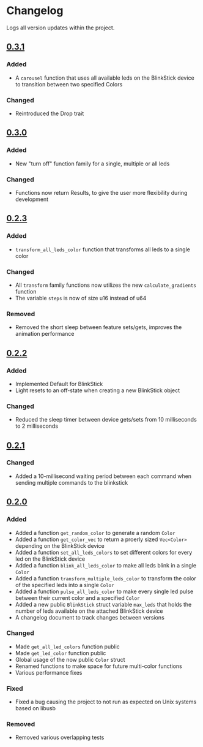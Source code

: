 # Changelog

Logs all version updates within the project.
## [0.3.1]

### Added
- A `carousel` function that uses all available leds on the BlinkStick device to transition between two specified Colors
### Changed
- Reintroduced the Drop trait

## [0.3.0]

### Added
- New "turn off" function family for a single, multiple or all leds

### Changed
- Functions now return Results, to give the user more flexibility during development

## [0.2.3]

### Added
- `transform_all_leds_color` function that transforms all leds to a single color

### Changed
- All `transform` family functions now utilizes the new `calculate_gradients` function
- The variable `steps` is now of size u16 instead of u64

### Removed
- Removed the short sleep between feature sets/gets, improves the animation performance

## [0.2.2]

### Added
- Implemented Default for BlinkStick
- Light resets to an off-state when creating a new BlinkStick object

### Changed
- Reduced the sleep timer between device gets/sets from 10 milliseconds to 2 milliseconds


## [0.2.1]

### Changed

- Added a 10-millisecond waiting period between each command when sending multiple commands to the blinkstick
## [0.2.0]

### Added 

- Added a function `get_random_color` to generate a random `Color`
- Added a function `get_color_vec` to return a proerly sized `Vec<Color>` depending on the BlinkStick device
- Added a function `set_all_leds_colors` to set different colors for every led on the BlinkStick device
- Added a function `blink_all_leds_color` to make all leds blink in a single `Color`
- Added a function `transform_multiple_leds_color` to transform the color of the specified leds into a single `Color`
- Added a function `pulse_all_leds_color` to make every single led pulse between their current color and a specified `Color`
- Added a new public `BlinkStick` struct variable `max_leds` that holds the number of leds available on the attached BlinkStick device
- A changelog document to track changes between versions

### Changed

- Made `get_all_led_colors` function public
- Made `get_led_color` function public
- Global usage of the now public `Color` struct
- Renamed functions to make space for future multi-color functions
- Various performance fixes

### Fixed

- Fixed a bug causing the project to not run as expected on Unix systems based on libusb

### Removed

- Removed various overlapping tests


[0.2.0]: https://github.com/Seltiix/blinkstick-rs/compare/HEAD...0.2.0
[0.2.1]: https://github.com/Seltiix/blinkstick-rs/compare/HEAD...0.2.1
[0.2.2]: https://github.com/Seltiix/blinkstick-rs/compare/HEAD...0.2.2
[0.2.3]: https://github.com/Seltiix/blinkstick-rs/compare/HEAD...0.2.3
[0.3.0]: https://github.com/Seltiix/blinkstick-rs/compare/HEAD...0.3.0
[0.3.1]: https://github.com/Seltiix/blinkstick-rs/compare/HEAD...0.3.1